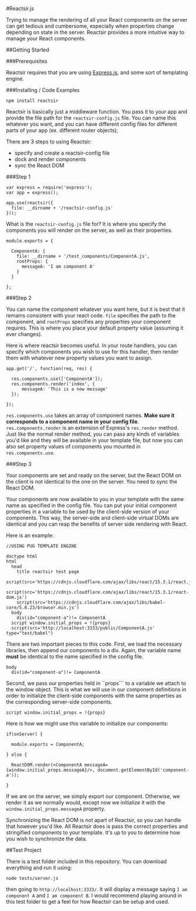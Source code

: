 #Reactsir.js

Trying to manage the rendering of all your React components on the server can get tedious and cumbersome, especially when properties change depending on state in the server. Reactsir provides a more intuitive way to manage your React components.

##Getting Started

###Prerequisites

Reactsir requires that you are using [Express.js](https://expressjs.com), and some sort of templating engine.

###Installing / Code Examples

```
npm install reactsir
```

Reactsir is basically just a middleware function. You pass it to your app and provide the file path for the ```reactsir-config.js``` file. You can name this whatever you want, and you can have different config files for different parts of your app (ex. different router objects);

There are 3 steps to using Reactsir:

* specify and create a reactsir-config file
* dock and render components
* sync the React DOM

###Step 1

```
var express = require('express');
var app = express();

app.use(reactsir({
  file: __dirname + '/reactsir-config.js'
}));

```

What is the ```reactsir-config.js``` file for? It is where you specify the components you will render on the server, as well as their properties.

```
module.exports = {

  ComponentA: {
    file: __dirname + '/test_components/ComponentA.js',
    rootProps: {
      messageA: 'I am component A'
    }
  }

};

```

###Step 2

You can name the component whatever you want here, but it is best that it remains consistent with your react code. ```file``` specifies the path to the component, and ```rootProps``` specifies any properties your component requires. This is where you place your default property value (assuming it ever changes).

Here is where reactsir becomes useful. In your route handlers, you can specify which components you wish to use for this handler, then render them with whatever new property values you want to assign.

```
app.get('/', function(req, res) {

  res.components.use(['ComponentA']);
  res.components.render('index', {
      messageA: 'This is a new message'
  });

});

```

```res.components.use``` takes an array of component names. **Make sure it corresponds to a component name in your config file**. ```res.components.render``` is an extension of Express's ```res.render``` method. Just like the normal render method, you can pass any kinds of variables you'd like and they will be available in your template file, but now you can also set property values of components you mounted in ```res.components.use```.

###Step 3

Your components are set and ready on the server, but the React DOM on the client is not identical to the one on the server. You need to sync the React DOM.

Your components are now available to you in your template with the same name as specified in the config file. You can put your initial component properties in a variable to be used by the client-side version of your components. This way, the server-side and client-side virtual DOMs are identical and you can reap the benefits of server side rendering with React.

Here is an example:

```
//USING PUG TEMPLATE ENGINE

doctype html
html
  head
    title reactsir test page
    script(src='https://cdnjs.cloudflare.com/ajax/libs/react/15.3.1/react.js')
    script(src='https://cdnjs.cloudflare.com/ajax/libs/react/15.3.1/react-dom.js')
    script(src='https://cdnjs.cloudflare.com/ajax/libs/babel-core/5.8.23/browser.min.js')
  body
    div(id="component-a")!= ComponentA
  script window.initial_props = !{props}
  script(src='http://localhost:3333/public/ComponentA.js' type="text/babel")

```

There are two important pieces to this code. First, we load the necessary libraries, then append our components to a div. Again, the variable name **must** be identical to the name specified in the config file.

```
body
  div(id="component-a")!= ComponentA

```

Second, we pass our properties held in ``props``` to a variable we attach to the window object. This is what we will use in our component definitions in order to initialize the client-side components with the same properties as the corresponding server-side components.

```
script window.initial_props = !{props}

```

Here is how we might use this variable to initialize our components:

```
if(onServer) {

  module.exports = ComponentA;

} else {

  ReactDOM.render(<ComponentA messageA= {window.initial_props.messageA}/>, document.getElementById('component-a'));

}
```

If we are on the server, we simply export our component. Otherwise, we render it as we normally would, except now we initialize it with the ```window.initial_props.messageA``` property.

Synchronizing the React DOM is not apart of Reactsir, so you can handle that however you'd like. All Reactsir does is pass the correct properties and stringified components to your template. It's up to you to determine how you wish to synchronize the data.

##Test Project

There is a test folder included in this repository. You can download everything and run it using:

```
node tests/server.js
```

then going to ```http://localhost:3333/```. It will display a message saying ```I am component A``` and ```I am component B```. I would recommend playing around in this test folder to get a feel for how Reactsir can be setup and used.
